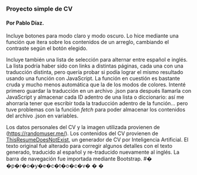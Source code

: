### Proyecto simple de CV
#### Por Pablo Díaz.

Incluye botones para modo claro y modo oscuro. Lo hice mediante una función que itera sobre los contenidos de un arreglo, cambiando el contraste según el botón elegido.

Incluye también una lista de selección para alternar entre español e inglés. La lista podría haber sido con links a distintas páginas, cada una con una traducción distinta, pero quería probar si podía lograr el mismo resultado usando una función con JavaScript.
La función en cuestión es bastante cruda y mucho menos automática que la de los modos de colores. Intenté primero guardar la traducción en un archivo .json para después llamarla con JavaScript y almacenar cada ID adentro de una lista o diccionario: así me ahorraría tener que escribir toda la traducción adentro de la función... pero tuve problemas con la función *fetch* para poder almacenar los contenidos del archivo .json en variables.

Los datos personales del CV y la imagen utilizada provienen de (https://randomuser.me/).
Los contenidos del CV provienen de [ThisResumeDoesNotExist](https://thisresumedoesnotexist.com/), un generador de CV por Inteligencia Artificial. El texto original fué alterado para corregir algunos detalles con el texto generado, traducido al español y re-traducido nuevamente al inglés.
La barra de navegación fue importada mediante Bootstrap. #� �p�r�o�y�e�c�t�o�c�v�
�
�
